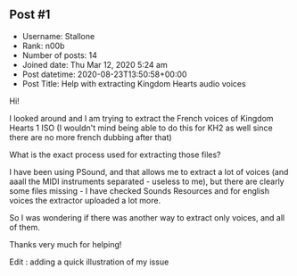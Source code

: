 ## Post #1
- Username: Stallone
- Rank: n00b
- Number of posts: 14
- Joined date: Thu Mar 12, 2020 5:24 am
- Post datetime: 2020-08-23T13:50:58+00:00
- Post Title: Help with extracting Kingdom Hearts audio voices

Hi!

I looked around and I am trying to extract the French voices of Kingdom Hearts 1 ISO (I wouldn't mind being able to do this for KH2 as well since there are no more french dubbing after that)

What is the exact process used for extracting those files? 

I have been using PSound, and that allows me to extract a lot of voices (and aaall the MIDI instruments separated - useless to me), but there are clearly some files missing - I have checked Sounds Resources and for english voices the extractor uploaded a lot more.

So I was wondering if there was another way to extract only voices, and all of them.


Thanks very much for helping!

Edit : adding a quick illustration of my issue
